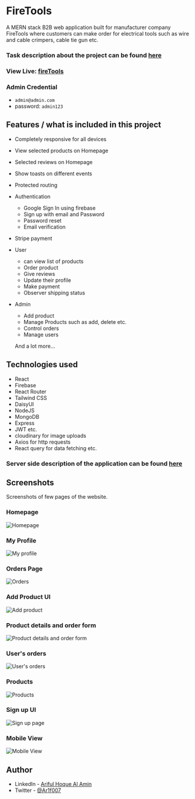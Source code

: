 # FireTools

A MERN stack B2B web application built for manufacturer company FireTools where customers can make order for electrical tools such as wire and cable crimpers, cable tie gun etc.

### Task description about the project can be found [here](https://github.com/Ar1f007/fireTools-client/blob/main/TaskDescription.md#task-description)

### View Live: [fireTools](https://firetools-971b5.web.app/)

### Admin Credential

- `admin@admin.com`
- password: `admin123`

## Features / what is included in this project

- Completely responsive for all devices
- View selected products on Homepage
- Selected reviews on Homepage
- Show toasts on different events
- Protected routing
- Authentication
  - Google Sign In using firebase
  - Sign up with email and Password
  - Password reset
  - Email verification
- Stripe payment

- User

  - can view list of products
  - Order product
  - Give reviews
  - Update their profile
  - Make payment
  - Observer shipping status

- Admin

  - Add product
  - Manage Products such as add, delete etc.
  - Control orders
  - Manage users

  And a lot more...

## Technologies used

- React
- Firebase
- React Router
- Tailwind CSS
- DaisyUI
- NodeJS
- MongoDB
- Express
- JWT etc.
- cloudinary for image uploads
- Axios for http requests
- React query for data fetching etc.

### Server side description of the application can be found [here](https://github.com/Ar1f007/fireTools-server#firetools)

## Screenshots

Screenshots of few pages of the website.

### Homepage

![Homepage](https://res.cloudinary.com/dv3wezqsc/image/upload/v1653584220/homepage_lgnqs8.png)

### My Profile

![My profile](https://res.cloudinary.com/dv3wezqsc/image/upload/v1653584531/My_profile_g4hmtc.png)

### Orders Page

![Orders](https://res.cloudinary.com/dv3wezqsc/image/upload/v1653584575/orderspage_edc72j.png)

### Add Product UI

![Add product](https://res.cloudinary.com/dv3wezqsc/image/upload/v1653584614/add_product_wei3o0.png)

### Product details and order form

![Product details and order form](https://res.cloudinary.com/dv3wezqsc/image/upload/v1653584663/prodDetailAndOrder_wjvphs.png)

### User's orders

![User's orders](https://res.cloudinary.com/dv3wezqsc/image/upload/v1653584732/userOrdersPage_ydjdwq.png)

### Products

![Products](https://res.cloudinary.com/dv3wezqsc/image/upload/v1653584730/products_nyk6pl.png)

### Sign up UI

![Sign up page](https://res.cloudinary.com/dv3wezqsc/image/upload/v1653584734/signupUI_a5apch.png)

### Mobile View

![Mobile View](https://res.cloudinary.com/dv3wezqsc/image/upload/v1653585503/mobileview_nydxrz.png)

## Author

- LinkedIn - [Ariful Hoque Al Amin](https://www.linkedin.com/in/ariful-hoque-al-amin-71b717161/)
- Twitter - [@Ar1f007](https://twitter.com/Ariif_007)
